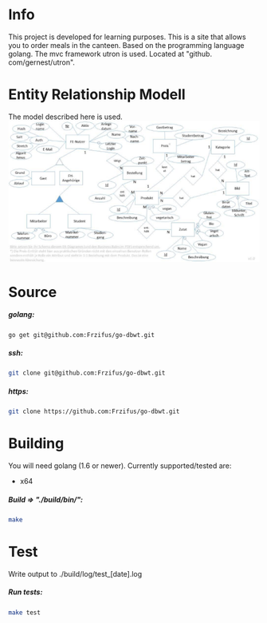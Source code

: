 # Info
This project is developed for learning purposes. This is a site that allows you to order meals in the canteen. Based on the programming language golang. The mvc framework utron is used. Located at "github. com/gernest/utron". 

# Entity Relationship Modell 
The model described here is used.
![ER Modell](./doc/erdiagramm.jpg "Entity-Relationship-Modell")

# Source

##### golang:
```sh
go get git@github.com:Frzifus/go-dbwt.git
```

##### ssh:
```sh
git clone git@github.com:Frzifus/go-dbwt.git
```

##### https:
```sh
git clone https://github.com:Frzifus/go-dbwt.git
```

# Building

You will need golang (1.6 or newer).
Currently supported/tested are:
 - x64
##### Build => "./build/bin/":
```sh
make
```

# Test

Write output to ./build/log/test_[date].log
##### Run tests:
```sh
make test
```
